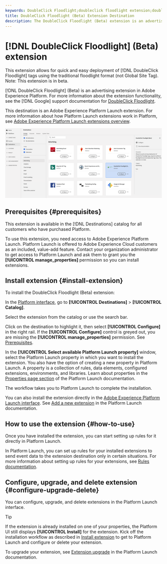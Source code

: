 ```yaml
---
keywords: DoubleClick Floodlight;doubleclick floodlight extension;doubleclick;floodlight
title: DoubleClick Floodlight (Beta) Extension Destination
description: The DoubleClick Floodlight (Beta) extension is an advertising destination in Adobe Experience Platform. For more information about the extension functionality, see the extension page on Adobe Exchange.
---
```


# [!DNL DoubleClick Floodlight] (Beta) extension

This extension allows for quick and easy deployment of [!DNL DoubleClick Floodlight] tags using the traditional floodlight format (not Global Site Tag). Note: This extension is in beta.

[!DNL DoubleClick Floodlight] (Beta) is an advertising extension in Adobe Experience Platform. For more information about the extension functionality, see the [!DNL Google] support documentation for [DoubleClick Floodlight](https://support.google.com/dcm/answer/2823388?hl=en).

This destination is an Adobe Experience Platform Launch extension. For more information about how Platform Launch extensions work in Platform, see [Adobe Experience Platform Launch extensions overview](../launch-extensions/overview.md).

![Doubleclick Floodlight extension](../../assets/catalog/advertising/doubleclick-floodlight/catalog.png)

## Prerequisites {#prerequisites}

This extension is available in the [!DNL Destinations] catalog for all customers who have purchased Platform.

To use this extension, you need access to Adobe Experience Platform Launch. Platform Launch is offered to Adobe Experience Cloud customers as an included, value-add feature. Contact your organization administrator to get access to Platform Launch and ask them to grant you the **[!UICONTROL manage_properties]** permission so you can install extensions.

## Install extension {#install-extension}

To install the DoubleClick Floodlight (Beta) extension:

In the [Platform interface](http://platform.adobe.com/), go to **[!UICONTROL Destinations]** > **[!UICONTROL Catalog]**.

Select the extension from the catalog or use the search bar.

Click on the destination to highlight it, then select **[!UICONTROL Configure]** in the right rail. If the **[!UICONTROL Configure]** control is greyed out, you are missing the **[!UICONTROL manage_properties]** permission. See [Prerequisites](#prerequisites).

In the **[!UICONTROL Select available Platform Launch property]** window, select the Platform Launch property in which you want to install the extension. You also have the option of creating a new property in Platform Launch. A property is a collection of rules, data elements, configured extensions, environments, and libraries. Learn about properties in the [Properties page section](https://experienceleague.adobe.com/docs/launch/using/reference/admin/companies-and-properties.html#properties-page) of the Platform Launch documentation.

The workflow takes you to Platform Launch to complete the installation. 

You can also install the extension directly in the [Adobe Experience Platform Launch interface](https://launch.adobe.com/). See [Add a new extension](https://experienceleague.adobe.com/docs/launch/using/reference/manage-resources/extensions/overview.html?lang=en#add-a-new-extension) in the Platform Launch documentation.

## How to use the extension {#how-to-use}

Once you have installed the extension, you can start setting up rules for it directly in Platform Launch.

In Platform Launch, you can set up rules for your installed extensions to send event data to the extension destination only in certain situations. For more information about setting up rules for your extensions, see [Rules documentation](https://experienceleague.adobe.com/docs/launch/using/reference/manage-resources/rules.html).

## Configure, upgrade, and delete extension {#configure-upgrade-delete}

You can configure, upgrade, and delete extensions in the Platform Launch interface.

>[!TIP]
>
>If the extension is already installed on one of your properties, the Platform UI still displays **[!UICONTROL Install]** for the extension. Kick off the installation workflow as described in [Install extension](#install-extension) to get to Platform Launch and configure or delete your extension.

To upgrade your extension, see [Extension upgrade](https://experienceleague.adobe.com/docs/launch/using/reference/manage-resources/extensions/extension-upgrade.html) in the Platform Launch documentation.






